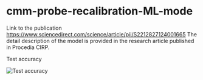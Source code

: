 # cmm-probe-recalibration-ML-mode
Link to the publication https://www.sciencedirect.com/science/article/pii/S2212827124001665
The detail description of the model is provided in the research article published in Procedia CIRP.

Test accuracy

![Test accuracy](https://github.com/user-attachments/assets/e8e96417-b83a-4f79-b320-45e64d849e51)
